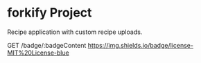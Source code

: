 # forkify Project

Recipe application with custom recipe uploads.


GET /badge/:badgeContent
https://img.shields.io/badge/license-MIT%20License-blue
